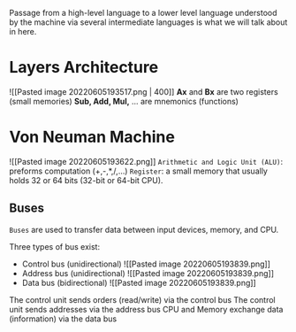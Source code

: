 Passage from a high-level language to a lower level language understood by
the machine via several intermediate languages is what we will talk about in here.

# Layers Architecture
![[Pasted image 20220605193517.png | 400]]
**Ax** and **Bx** are two registers (small memories)
**Sub, Add, Mul,** … are mnemonics (functions)

# Von Neuman Machine
![[Pasted image 20220605193622.png]]
`Arithmetic and Logic Unit (ALU)`: preforms computation (+,-,\*,/,…)
`Register`: a small memory that usually holds 32 or 64 bits (32-bit or 64-bit CPU).

## Buses
`Buses` are used to transfer data between input devices, memory, and CPU.

Three types of bus exist:
- Control bus (unidirectional)
![[Pasted image 20220605193839.png]]
- Address bus (unidirectional)
![[Pasted image 20220605193839.png]]
- Data bus (bidirectional)
![[Pasted image 20220605193839.png]]

The control unit sends orders (read/write) via the control bus
The control unit sends addresses via the address bus
CPU and Memory exchange data (information) via the data bus